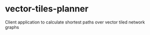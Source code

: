 # vector-tiles-planner
Client application to calculate shortest paths over vector tiled network graphs
